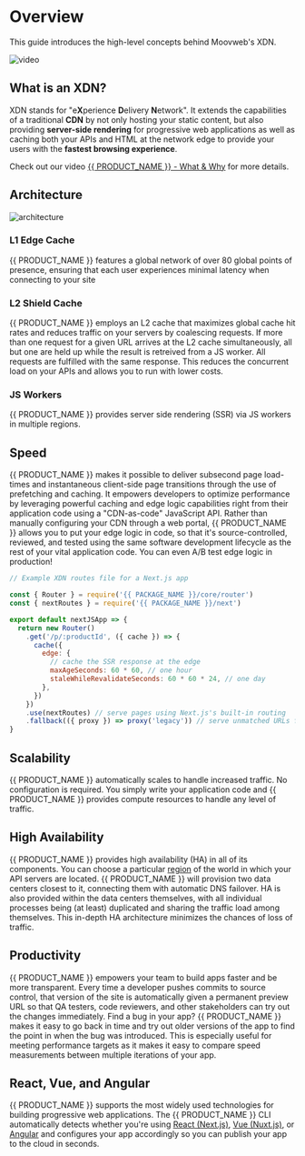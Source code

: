 # Overview

This guide introduces the high-level concepts behind Moovweb's XDN.

![video](https://www.youtube.com/watch?v=sJ6AkTrcZvg)

## What is an XDN?

XDN stands for "e**X**perience **D**elivery **N**etwork". It extends the capabilities of a traditional **CDN** by not only hosting your static content, but also providing **server-side rendering** for progressive web applications as well as caching both your APIs and HTML at the network edge to provide your users with the **fastest browsing experience**.

Check out our video [{{ PRODUCT_NAME }} - What & Why](https://www.youtube.com/watch?v=sJ6AkTrcZvg) for more details.

## Architecture

![architecture](/images/overview/architecture.svg)

### L1 Edge Cache

{{ PRODUCT_NAME }} features a global network of over 80 global points of presence, ensuring that each user experiences minimal latency when connecting to your site

### L2 Shield Cache

{{ PRODUCT_NAME }} employs an L2 cache that maximizes global cache hit rates and reduces traffic on your servers by coalescing requests. If more than one request for a given URL arrives at the L2 cache simultaneously, all but one are held up while the result is retreived from a JS worker. All requests are fulfilled with the same response. This reduces the concurrent load on your APIs and allows you to run with lower costs.

### JS Workers

{{ PRODUCT_NAME }} provides server side rendering (SSR) via JS workers in multiple regions.

## Speed

{{ PRODUCT_NAME }} makes it possible to deliver subsecond page load-times and instantaneous client-side page transitions through the use of prefetching and caching. It empowers developers to optimize performance by leveraging powerful caching and edge logic capabilities right from their application code using a "CDN-as-code" JavaScript API. Rather than manually configuring your CDN through a web portal, {{ PRODUCT_NAME }} allows you to put your edge logic in code, so that it's source-controlled, reviewed, and tested using the same software development lifecycle as the rest of your vital application code. You can even A/B test edge logic in production!

```js
// Example XDN routes file for a Next.js app

const { Router } = require('{{ PACKAGE_NAME }}/core/router')
const { nextRoutes } = require('{{ PACKAGE_NAME }}/next')

export default nextJSApp => {
  return new Router()
    .get('/p/:productId', ({ cache }) => {
      cache({
        edge: {
          // cache the SSR response at the edge
          maxAgeSeconds: 60 * 60, // one hour
          staleWhileRevalidateSeconds: 60 * 60 * 24, // one day
        },
      })
    })
    .use(nextRoutes) // serve pages using Next.js's built-in routing
    .fallback(({ proxy }) => proxy('legacy')) // serve unmatched URLs from the legacy implementation of the site so we can gradually role out the new PWA page by page.
}
```

## Scalability

{{ PRODUCT_NAME }} automatically scales to handle increased traffic. No configuration is required. You simply write your application code and {{ PRODUCT_NAME }} provides compute resources to handle any level of traffic.

## High Availability

{{ PRODUCT_NAME }} provides high availability (HA) in all of its components. You can choose a particular [region](regions) of the world in which your API servers are located. {{ PRODUCT_NAME }} will provision two data centers closest to it, connecting them with automatic DNS failover. HA is also provided within the data centers themselves, with all individual processes being (at least) duplicated and sharing the traffic load among themselves. This in-depth HA architecture minimizes the chances of loss of traffic.

## Productivity

{{ PRODUCT_NAME }} empowers your team to build apps faster and be more transparent. Every time a developer pushes commits to source control, that version of the site is automatically given a permanent preview URL so that QA testers, code reviewers, and other stakeholders can try out the changes immediately. Find a bug in your app? {{ PRODUCT_NAME }} makes it easy to go back in time and try out older versions of the app to find the point in when the bug was introduced. This is especially useful for meeting performance targets as it makes it easy to compare speed measurements between multiple iterations of your app.

## React, Vue, and Angular

{{ PRODUCT_NAME }} supports the most widely used technologies for building progressive web applications. The {{ PRODUCT_NAME }} CLI automatically detects whether you're using [React (Next.js)](next), [Vue (Nuxt.js)](nuxt), or [Angular](angular) and configures your app accordingly so you can publish your app to the cloud in seconds.
